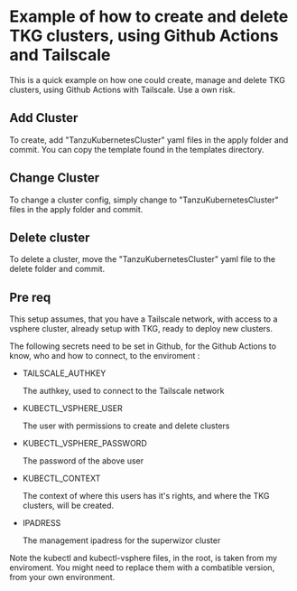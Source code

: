 # Example of how to create and delete TKG clusters, using Github Actions and Tailscale

This is a quick example on how one could create, manage and delete TKG clusters, using Github Actions with Tailscale.
Use a own risk.

## Add Cluster

To create, add "TanzuKubernetesCluster" yaml files in the apply folder and commit.
You can copy the template found in the templates directory.

## Change Cluster

To change a cluster config, simply change to "TanzuKubernetesCluster" files in the apply folder and commit.

## Delete cluster

To delete a cluster, move the "TanzuKubernetesCluster" yaml file to the delete folder and commit.

## Pre req

This setup assumes, that you have a Tailscale network, with access to a vsphere cluster, already setup with TKG, ready to deploy new clusters.

The following secrets need to be set in Github, for the Github Actions to know, who and how to connect, to the enviroment :

- TAILSCALE_AUTHKEY

    The authkey, used to connect to the Tailscale network

- KUBECTL_VSPHERE_USER

    The user with permissions to create and delete clusters

- KUBECTL_VSPHERE_PASSWORD

    The password of the above user

- KUBECTL_CONTEXT

    The context of where this users has it's rights, and where the TKG clusters, will be created.

- IPADRESS

    The management ipadress for the superwizor cluster

Note the kubectl and kubectl-vsphere files, in the root, is taken from my enviroment. You might need to replace them with a combatible version, from your own environment.
